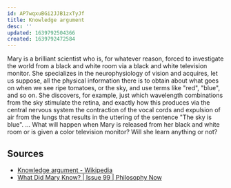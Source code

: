 ```yaml
---
id: AP7wqxuBGi2JJB1zxTyJf
title: Knowledge argument
desc: ''
updated: 1639792504366
created: 1639792472584
---
```


Mary is a brilliant scientist who is, for whatever reason, forced to investigate the world from a black and white room via a black and white television monitor. She specializes in the neurophysiology of vision and acquires, let us suppose, all the physical information there is to obtain about what goes on when we see ripe tomatoes, or the sky, and use terms like "red", "blue", and so on. She discovers, for example, just which wavelength combinations from the sky stimulate the retina, and exactly how this produces via the central nervous system the contraction of the vocal cords and expulsion of air from the lungs that results in the uttering of the sentence "The sky is blue". ... What will happen when Mary is released from her black and white room or is given a color television monitor? Will she learn anything or not?

## Sources

* [Knowledge argument - Wikipedia](https://en.wikipedia.org/wiki/Knowledge_argument)
* [What Did Mary Know? | Issue 99 | Philosophy Now](https://philosophynow.org/issues/99/What_Did_Mary_Know)
